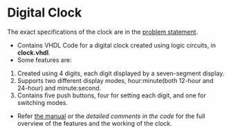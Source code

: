 Digital Clock
===

The exact specifications of the clock are in the [problem statement](https://github.com/pshrey795/Digital-Clock-using-Logic-Circuits/Statement.pdf).

* Contains VHDL Code for a digital clock created using logic circuits, in **clock.vhdl**.
* Some features are:
 1. Created using 4 digits, each digit displayed by a seven-segment display.
 2. Supports two different display modes, hour:minute(both 12-hour and 24-hour) and minute:second.
 3. Contains five push buttons, four for setting each digit, and one for switching modes.
* Refer [the manual](https://github.com/pshrey795/Digital-Clock-using-Logic-Circuits/UserManual.pdf) or the _detailed comments in the code_ for the full overview of the features and the working of the clock.
